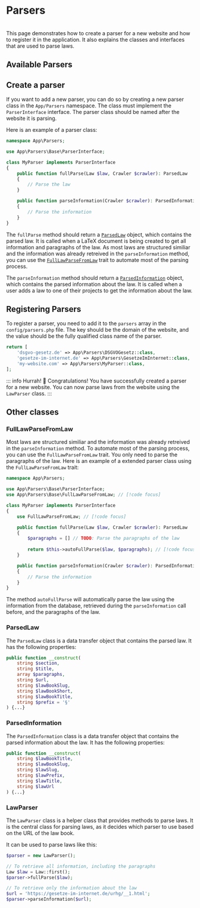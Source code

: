 # Parsers

<br>
This page demonstrates how to create a parser for a new website and how to register it in the application. It also explains the classes and interfaces that are used to parse laws.

## Available Parsers

<!-- Table of currently available parsers -->
<!--@include: .components/available_parsers.md-->

## Create a parser

If you want to add a new parser, you can do so by creating a new parser class in the `App/Parsers` namespace. The class must implement the `ParserInterface` interface. The parser class should be named after the website it is parsing.

Here is an example of a parser class:


```php
namespace App\Parsers;

use App\Parsers\Base\ParserInterface;

class MyParser implements ParserInterface
{
    public function fullParse(Law $law, Crawler $crawler): ParsedLaw
    {
        // Parse the law
    }

    public function parseInformation(Crawler $crawler): ParsedInformation
    {
        // Parse the information
    }
}
```

The `fullParse` method should return a [`ParsedLaw`](#parsedlaw) object, which contains the parsed law. It is called when a LaTeX document is being created to get all information and paragraphs of the law.
As most laws are structured similiar and the information was already retreived in the `parseInformation` method, you can use the [`FullLawParseFromLaw`](#fulllawparsefromlaw) trait to automate most of the parsing process.

The `parseInformation` method should return a [`ParsedInformation`](#parsedinformation) object, which contains the parsed information about the law. It is called when a user adds a law to one of their projects to get the information about the law.



## Registering Parsers

To register a parser, you need to add it to the `parsers` array in the `config/parsers.php` file. The key should be the domain of the website, and the value should be the fully qualified class name of the parser.

```php {4}
return [
    'dsgvo-gesetz.de' => App\Parsers\DSGVOGesetz::class,
    'gesetze-im-internet.de' => App\Parsers\GesetzeImInternet::class,
    'my-website.com' => App\Parsers\MyParser::class,
];
```

::: info Hurrah!
:partying_face: Congratulations! You have successfully created a parser for a new website. You can now parse laws from the website using the `LawParser` class.
:::

## Other classes

### FullLawParseFromLaw

Most laws are structured similiar and the information was already retreived in the `parseInformation` method. To automate most of the parsing process, you can use the `FullLawParseFromLaw` trait. You only need to parse the paragraphs of the law. Here is an example of a extended parser class using the `FullLawParseFromLaw` trait:

```php
namespace App\Parsers;

use App\Parsers\Base\ParserInterface;
use App\Parsers\Base\FullLawParseFromLaw; // [!code focus]

class MyParser implements ParserInterface
{
    use FullLawParseFromLaw; // [!code focus]

    public function fullParse(Law $law, Crawler $crawler): ParsedLaw
    {
        $paragraphs = [] // TODO: Parse the paragraphs of the law
        
        return $this->autoFullParse($law, $paragraphs); // [!code focus]
    }

    public function parseInformation(Crawler $crawler): ParsedInformation
    {
        // Parse the information
    }
}
```

The method `autoFullParse` will automatically parse the law using the information from the database, retrieved during the `parseInformation` call before, and the paragraphs of the law.

### ParsedLaw

The `ParsedLaw` class is a data transfer object that contains the parsed law. It has the following properties:

```php
public function __construct(
    string $section, 
    string $title, 
    array $paragraphs, 
    string $url, 
    string $lawBookSlug, 
    string $lawBookShort, 
    string $lawBookTitle, 
    string $prefix = '§'
) {...}
```

### ParsedInformation

The `ParsedInformation` class is a data transfer object that contains the parsed information about the law. It has the following properties:

```php
public function __construct(
    string $lawBookTitle, 
    string $lawBookSlug, 
    string $lawSlug, 
    string $lawPrefix, 
    string $lawTitle, 
    string $lawUrl
) {...}
```
### LawParser

The `LawParser` class is a helper class that provides methods to parse laws. It is the central class for parsing laws, as it decides which parser to use based on the URL of the law book.

It can be used to parse laws like this:

```php
$parser = new LawParser();

// To retrieve all information, including the paragraphs
Law $law = Law::first();
$parser->fullParse($law);

// To retrieve only the information about the law
$url = 'https://gesetze-im-internet.de/urhg/__1.html';
$parser->parseInformation($url);


```
